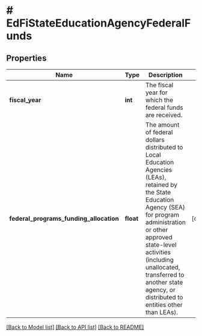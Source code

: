 # # EdFiStateEducationAgencyFederalFunds

## Properties

Name | Type | Description | Notes
------------ | ------------- | ------------- | -------------
**fiscal_year** | **int** | The fiscal year for which the federal funds are received. |
**federal_programs_funding_allocation** | **float** | The amount of federal dollars distributed to Local Education Agencies (LEAs), retained by the State Education Agency (SEA) for program administration or other approved state-level activities (including unallocated, transferred to another state agency, or distributed to entities other than LEAs). | [optional]

[[Back to Model list]](../../README.md#models) [[Back to API list]](../../README.md#endpoints) [[Back to README]](../../README.md)
